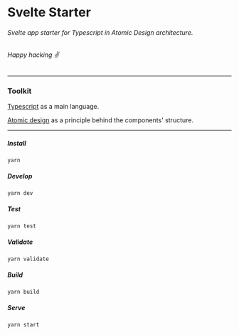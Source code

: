 # Svelte Starter

###### Svelte app starter for Typescript in Atomic Design architecture.
###### Happy hacking ✌️

---

### Toolkit

[Typescript](https://www.typescriptlang.org/docs) as a main language.

[Atomic design](https://bradfrost.com/blog/post/atomic-web-design/) as a principle behind the components' structure.

---

##### Install

```
yarn
```

##### Develop

```
yarn dev
```

##### Test

```
yarn test
```

##### Validate

```
yarn validate
```

##### Build

```
yarn build
```

##### Serve

```
yarn start
```

